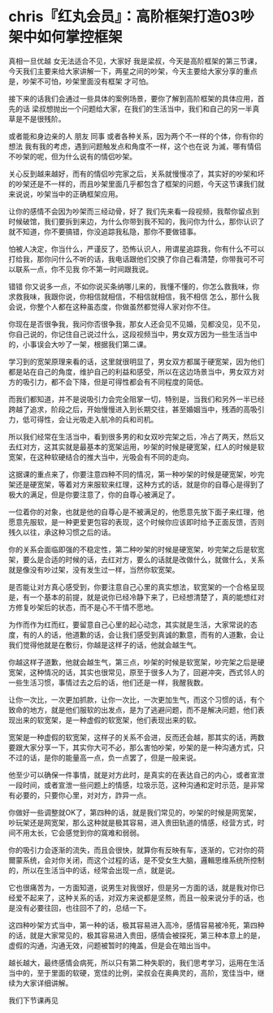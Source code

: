 # chris『红丸会员』：高阶框架打造03吵架中如何掌控框架

真相一旦优越 女无法适合不见，大家好 我是梁叔，今天是高阶框架的第三节课，今天我们主要来给大家讲解一下，两星之间的吵架，今天主要给大家分享的重点是，吵架不可怕，吵架里面没有框架 才可怕。

接下来的话我们会通过一些具体的案例场景，要你了解到高阶框架的具体应用，首先的话 梁叔想抛出一个问题给大家，在我们的生活当中，我们和自己的另一半真草是不是很残阶。

或者能和身边亲的人 朋友 同事 或者各种关系，因为两个不一样的个体，你有你的想法 我有我的考虑，遇到问题触发点和角度不一样，这个也在说 为滅，哪有情侣不吵架的呢，但为什么说有的情侣吵架。

关心反到越来越好，而有的情侣吵完家之后，关系就慢慢凉了，其实好的吵架和坏的吵架还是不一样的，而且吵架里面几乎都包含了框架的问题，今天这节课我们就来说说，吵架当中的正确框架应用。

让你的感情不会因为吵架而三经动骨，好了 我们先来看一段视频，我帮你留点到时候破馆，我们要拆到来边，为什么你带到我不知的，我问你为什么，那你认识了就不知道，你不要搞错，你没追踪我私隐，那你不要做错事。

怕被人决定，你当什么，严谨反了，恐怖认识人，用谓星追踪我，你有什么不可以打给我，那你问什么不听的话，我电话跟他们交换了你自己看清楚，你带我可不可以联系一点，你不见我 你不第一时间跟我说。

错错 你又说多一点，不如你说买条纳哪儿来的，我懂不懂的，你怎么救我味，你求救我味，我跟你说，你相信就相信，不相信就相信，我不相信 怎么，那什么我会说，你整个人都在这种虽态度，你做虽然都觉得人家对你不住。

你现在是否很争我，我问你否很争我，那女人还会见不见婚，见都没见，见不见，你自己说的，你记住自己说过什么，这段视频当中，男女双方因为一些生活当中的，小事误会大吵了一架，根据我们第二课。

学习到的宽架原理来看的话，这里就很明显了，男女双方都属于硬宽架，因为他们都是站在自己的角度，维护自己的利益和感受，所以在这边场景当中，男女双方对方的吸引力，都不会下降，但是可得性都会有不同程度的简低。

而我们都知道，并不是说吸引力会完全阻掌一切，特别是，当我们和另外一半已经跨越了追求，阶段之后，开始慢慢进入到长期交往，甚至婚姻当中，残酒的高吸引力，低可得性，会让光吸走入航冷的兵和司机。

所以我们经常在生活当中，看到很多男的和女双吵完架之后，冷占了两天，然后又去红对方，这其实就是最基本的宽架运用，吵架的时候是硬宽架，红人的时候是软宽架，在这种软硬结合的推大当中，光吸会有不同的走向。

这据课的重点来了，你要注意四种不同的情况，第一种吵架的时候是硬宽架，吵完架还是硬宽架，等着对方来服软来红理，这种方式的话，就是你的自尊心是得到了极大的满足，但是你要注意了，你的自尊心被满足了。

一位着你的对象，也就是他的自尊心是不被满足的，他愿意先放下面子来红理，他愿意先服软，是一种更爱更包容的表现，这个时候你应该即时给予正面反馈，否则残久以往，承这种习惯之后的话。

你的关系会面临即强的不稳定性，第二种吵架的时候是硬宽架，吵完架之后是软宽架，要么是合适的时候的话，去红对方，要么的话就是改做什么，就做什么，关系就是像没有吵过架，没有发生过一样，当然你软宽架。

是否能让对方真心感受到，你要注意自己心里的真实想法，软宽架的一个合格呈现是，有一个基本的前提，就是说你已经冷静下来了，已经想清楚了，真的能想红对方修复吵架后的状态，而不是心不干情不愿地。

为作而作为红而红，要留意自己心里的起心动念，其实就是生活，大家常说的态度，有的人的话，他道歉的话，会让我们感受到真诚的歉意，而有的人道歉，会让我们觉得他就是在敷衍，你越是这样子的话，他就会越生气。

你越这样子道歉，他就会越生气，第三点，吵架的时候是软宽架，吵完架之后是硬宽架，这种情况的话，其实也很常见，原至于很多人为了，回避冲突，西式邻人的一些生活习惯，事情过去之后的话，他们还是一样，我醒我数。

让你一次比，一次更加抓款，让你一次比，一次更加生气，而这个习惯的话，有个致命的地方，就是他们服软的出发点，是为了逃避问题，而不是解决问题，他们表现出来的软宽架，是一种虚假的软宽架，他们表现出来的软。

宽架是一种虚假的软宽架，这样子的关系不会进，反而还会越，那其实的话，两数要跟大家分享一下，其实你大可不必，那么害怕吵架，吵架的是一种沟通方式，只不过的话，是你的能量高一点，负一点罢了，但是一般来说。

他至少可以确保一件事情，就是对方此时，是真实的在表达自己的内心，或者宣泄一段时间，或者宣泄一些问题上的情感，垃圾示范，这种沟通和定时示范，是非常有必要的，只要你心里，对对方，詐异一点。

你做好一些调整就OK了，第四种的话，就是我们常见的，吵架的时候是网宽架，吵玩架还是网宽架，那么这种就是极其容易，进入贵田轨道的情感，经营方式，时间不用太长，它会感觉到你的窩难和弱弱。

你的吸引力会逐渐的流失，而且会很快，就算你有反映有车，逐渐的，它对你的荷爾蒙系统，会对你关闭，而这个过程的话，是不受女生大脑，邏輯思维系统所控制的，所以在生活当中的话，经常会出现一点，就是说。

它也很痛苦为，一方面知道，说男生对我很好，但是另一方面的话，就是我对你已经爱不起来了，这种关系的话，对双方来说都是坚熬，而且一般来说分手的话，也是没有必要往回，也往回不了的，总结一下。

这四种吵架方式当中，第一种的话，极其容易进入高冷，感情容易被冷死，第四种的话，就是大家常见的，极其容易进入贵田，感情会被探死，第三种本意上的是，虚假的沟通，沟通无效，问题被暂时的掩盖，但是会在暗出当中。

越长越大，最终感情会病死，所以只有第二种失职的，我们思考学习，运用在生活当中的，至于里面的软硬，宽佳的比例，梁叔会在奥典灵的，高阶，宽佳当中，继续为大家详细讲解。

我们下节课再见